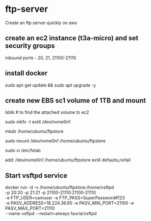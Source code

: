 # ftp-server
Create an ftp server quickly on aws

## create an ec2 instance (t3a-micro) and set security groups

inbound ports - 20, 21, 21100-21110

## install docker

sudo apt-get update && sudo apt upgrade -y

## create new EBS sc1 volume of 1TB and mount 

lsblk   # to find the attached volume to ec2

sudo mkfs -t ext4 /dev/nvme0n1

mkdir /home/ubuntu/ftpstore

sudo mount /dev/nvme0n1 /home/ubuntu/ftpstore

sudo vi /etc/fstab

add:
/dev/nvme0n1       /home/ubuntu/ftpstore   ext4    defaults,nofail               

## Start vsftpd service

docker run -d -v /home/ubuntu/ftpstore:/home/vsftpd \
-p 20:20 -p 21:21 -p 21100-21110:21100-21110 \
-e FTP_USER=camuser -e FTP_PASS=SuperPassword#123 \
-e PASV_ADDRESS=18.224.36.65 -e PASV_MIN_PORT=21100 -e PASV_MAX_PORT=21110 \
--name vsftpd --restart=always fauria/vsftpd


